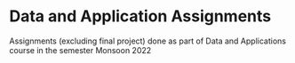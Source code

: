 # Data and Application Assignments

Assignments (excluding final project) done as part of Data and Applications course in the semester Monsoon 2022
